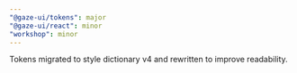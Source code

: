 ```yaml
---
"@gaze-ui/tokens": major
"@gaze-ui/react": minor
"workshop": minor
---
```


Tokens migrated to style dictionary v4 and rewritten to improve readability.
